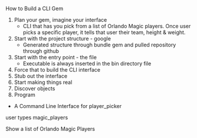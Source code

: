 How to Build a CLI Gem

1. Plan  your gem, imagine your interface
    - CLI that has you pick from a list of Orlando Magic players. Once user picks a specific player, it tells that user their team, height & weight.
2. Start with the project structure - google
    - Generated structure through bundle gem and pulled repository through github
3. Start with the entry point - the file
    - Executable is always inserted in the bin directory file
4. Force that to build the CLI interface
5. Stub out the interface
6. Start making things real
7. Discover objects
8. Program

- A Command Line Interface for player_picker

user types magic_players

Show a list of Orlando Magic Players
